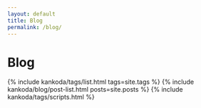 ```yaml
---
layout: default
title: Blog
permalink: /blog/
---
```


<h1>Blog</h1>

<div class="blog">
    {% include kankoda/tags/list.html tags=site.tags %}
    {% include kankoda/blog/post-list.html posts=site.posts %}
    {% include kankoda/tags/scripts.html %}
</div>
